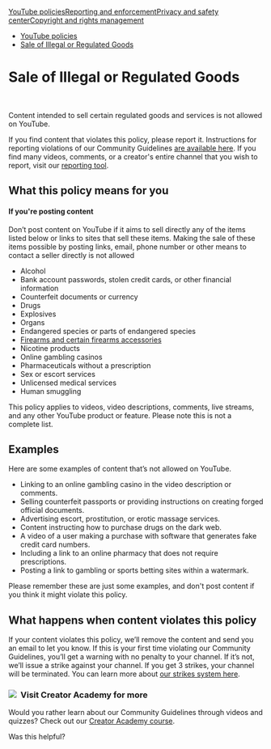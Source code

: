 [YouTube policies](/youtube/topic/2803176?hl=en&ref_topic=6151248,3230811,3256124,)[Reporting and enforcement](/youtube/topic/2803138?hl=en&ref_topic=6151248,3230811,3256124,)[Privacy and safety center](/youtube/topic/2803240?hl=en&ref_topic=6151248,3230811,3256124,)[Copyright and rights management](/youtube/topic/2676339?hl=en&ref_topic=6151248,3230811,3256124,)
    

*   [YouTube policies](/youtube/topic/2803176?hl=en&ref_topic=6151248)
*   [Sale of Illegal or Regulated Goods](/youtube/answer/9229611)

Sale of Illegal or Regulated Goods
==================================

  
 

Content intended to sell certain regulated goods and services is not allowed on YouTube.

If you find content that violates this policy, please report it. Instructions for reporting violations of our Community Guidelines [are available here](https://support.google.com/youtube/answer/2802027). If you find many videos, comments, or a creator's entire channel that you wish to report, visit our [reporting tool](https://support.google.com/youtube/answer/2802027).

What this policy means for you
------------------------------

#### If you're posting content

Don’t post content on YouTube if it aims to sell directly any of the items listed below or links to sites that sell these items. Making the sale of these items possible by posting links, email, phone number or other means to contact a seller directly is not allowed 

*   Alcohol
*   Bank account passwords, stolen credit cards, or other financial information
*   Counterfeit documents or currency
*   Drugs
*   Explosives
*   Organs
*   Endangered species or parts of endangered species
*   [Firearms and certain firearms accessories](https://support.google.com/youtube/answer/7667605)
*   Nicotine products
*   Online gambling casinos
*   Pharmaceuticals without a prescription
*   Sex or escort services
*   Unlicensed medical services
*   Human smuggling

This policy applies to videos, video descriptions, comments, live streams, and any other YouTube product or feature. Please note this is not a complete list.

Examples
--------

Here are some examples of content that’s not allowed on YouTube.

*   Linking to an online gambling casino in the video description or comments.
*   Selling counterfeit passports or providing instructions on creating forged official documents.
*   Advertising escort, prostitution, or erotic massage services.
*   Content instructing how to purchase drugs on the dark web.
*   A video of a user making a purchase with software that generates fake credit card numbers.
*   Including a link to an online pharmacy that does not require prescriptions.
*   Posting a link to gambling or sports betting sites within a watermark.

Please remember these are just some examples, and don't post content if you think it might violate this policy.

What happens when content violates this policy
----------------------------------------------

If your content violates this policy, we’ll remove the content and send you an email to let you know. If this is your first time violating our Community Guidelines, you’ll get a warning with no penalty to your channel. If it’s not, we’ll issue a strike against your channel. If you get 3 strikes, your channel will be terminated. You can learn more about [our strikes system here](/youtube/answer/2802032).

### ![](//www.gstatic.com/images/icons/material/system/1x/video_library_grey600_24dp.png)  Visit Creator Academy for more

Would you rather learn about our Community Guidelines through videos and quizzes? Check out our [Creator Academy course](https://creatoracademy.youtube.com/page/lesson/policy-sale).

Was this helpful?